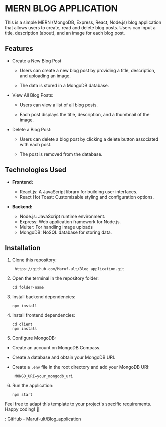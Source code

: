 # MERN BLOG APPLICATION

This is a simple MERN (MongoDB, Express, React, Node.js) blog application that allows users to create, read and delete blog posts. Users can input a title, description (about), and an image for each blog post.



## Features

 - Create a New Blog Post
  
     -  Users can create a new blog post by providing a title, description, and uploading an image.

    - The data is stored in a MongoDB database.

- View All Blog Posts:
   
   - Users can view a list of all blog posts.

   - Each post displays the title, description, and a thumbnail of the image.

- Delete a Blog Post:

   - Users can delete a blog post by clicking a delete button associated with each post.

  - The post is removed from the database.




## Technologies Used

- **Frontend:**
 
  - React.js: A JavaScript library for building user interfaces.
  - React Hot Toast: Customizable styling and configuration options.

  
- **Backend:**
  - Node.js: JavaScript runtime environment.
  - Express: Web application framework for Node.js.
  - Multer: For handling image uploads
  - MongoDB: NoSQL database for storing data.


## Installation

1. Clone this repository:

   ```
    https://github.com/Maruf-ult/Blog_application.git
     ```

3. Open the terminal in the repository folder:
 
   ```
   cd folder-name
    ```

5. Install backend dependencies:

   ```
   npm install
    ```

7. Install frontend dependencies:
   
   ```
   cd client
   npm install
     ```

9. Configure MongoDB:
- Create an account on MongoDB Compass.
- Create a database and obtain your MongoDB URI.
- Create a `.env` file in the root directory and add your MongoDB URI:

  ```  MONGO_URI=your_mongodb_uri  ```

6. Run the application:
   
   ```
   npm start
   ```

Feel free to adapt this template to your project's specific requirements. Happy coding! 🚀

: GitHub - Maruf-ult/Blog_application
